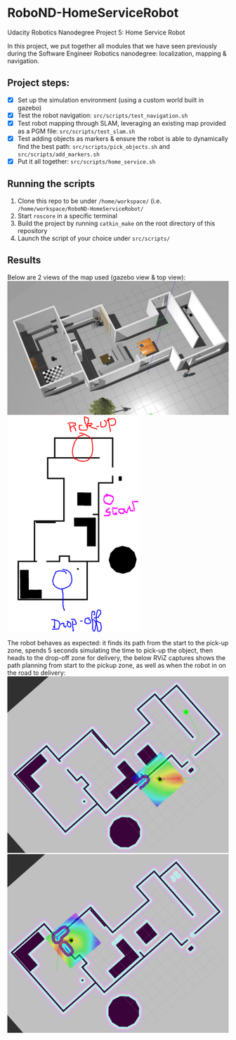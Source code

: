# RoboND-HomeServiceRobot
Udacity Robotics Nanodegree Project 5: Home Service Robot

In this project, we put together all modules that we have seen previously during the Software Engineer Robotics nanodegree: localization, mapping & navigation.

## Project steps:
- [x] Set up the simulation environment (using a custom world built in gazebo)
- [x] Test the robot navigation: `src/scripts/test_navigation.sh`
- [x] Test robot mapping through SLAM, leveraging an existing map provided as a PGM file: `src/scripts/test_slam.sh`
- [x] Test adding objects as markers & ensure the robot is able to dynamically find the best path: `src/scripts/pick_objects.sh` and `src/scripts/add_markers.sh`
- [x] Put it all together: `src/scripts/home_service.sh`

## Running the scripts
1. Clone this repo to be under `/home/workspace/` (i.e. `/home/workspace/RoboND-HomeServiceRobot/`
2. Start `roscore` in a specific terminal
3. Build the project by running `catkin_make` on the root directory of this repository
4. Launch the script of your choice under `src/scripts/`

## Results
Below are 2 views of the map used (gazebo view & top view):
![RoboND-GazboMap](RoboND-GazboMap.PNG)
![RoboND-Map2](RoboND-Map2.PNG)

The robot behaves as expected: it finds its path from the start to the pick-up zone, spends 5 seconds simulating the time to pick-up the object, then heads to the drop-off zone for delivery, the below RViZ captures shows the path planning from start to the pickup zone, as well as when the robot in on the road to delivery:
![RoboND-RViz](RoboND-RViz.PNG)
![RoboND-RViz2](RoboND-RViz2.PNG)

